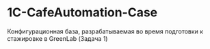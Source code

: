 # 1C-CafeAutomation-Case
Конфигурационная база, разрабатываемая во время подготовки к стажировке в GreenLab (Задача 1)

